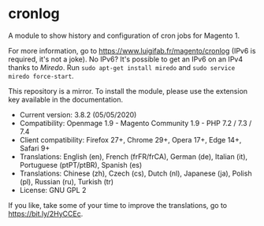 # cronlog

A module to show history and configuration of cron jobs for Magento 1.

For more information, go to https://www.luigifab.fr/magento/cronlog (IPv6 is required, it's not a joke). No IPv6? It's possible to get an IPv6 on an IPv4 thanks to *Miredo*. Run `sudo apt-get install miredo` and `sudo service miredo force-start`.

This repository is a mirror. To install the module, please use the extension key available in the documentation.

- Current version: 3.8.2 (05/05/2020)
- Compatibility: Openmage 1.9 - Magento Community 1.9 - PHP 7.2 / 7.3 / 7.4
- Client compatibility: Firefox 27+, Chrome 29+, Opera 17+, Edge 14+, Safari 9+
- Translations: English (en), French (frFR/frCA), German (de), Italian (it), Portuguese (ptPT/ptBR), Spanish (es)
- Translations: Chinese (zh), Czech (cs), Dutch (nl), Japanese (ja), Polish (pl), Russian (ru), Turkish (tr)
- License: GNU GPL 2

If you like, take some of your time to improve the translations, go to https://bit.ly/2HyCCEc.
